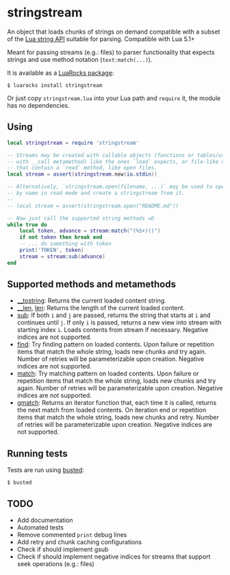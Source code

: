 # stringstream
An object that loads chunks of strings on demand compatible with a subset
of the [Lua string API](https://www.lua.org/manual/5.4/manual.html#6.4)
suitable for parsing. Compatible with Lua 5.1+

Meant for passing streams (e.g.: files) to parser functionality
that expects strings and use method notation (`text:match(...)`).

It is available as a [LuaRocks package](https://luarocks.org/modules/gilzoide/stringstream):

    $ luarocks install stringstream

Or just copy `stringstream.lua` into your Lua path and `require` it, the module has no dependencies.


## Using
```lua
local stringstream = require 'stringstream'

-- Streams may be created with callable objects (functions or tables/userdata
-- with __call metamethod) like the ones `load` expects, or file-like objects
-- that contain a `read` method, like open files.
local stream = assert(stringstream.new(io.stdin))

-- Alternatively, `stringstream.open(filename, ...)` may be used to open a file
-- by name in read mode and create a stringstream from it.
--
-- local stream = assert(stringstream.open("README.md"))

-- Now just call the supported string methods =D
while true do
    local token, advance = stream:match("(%S+)()")
    if not token then break end
    -- ... do something with token
    print('TOKEN', token)
    stream = stream:sub(advance)
end
```


## Supported methods and metamethods

- [__tostring](https://www.lua.org/manual/5.4/manual.html#2.4):
  Returns the current loaded content string.
- [__len](https://www.lua.org/manual/5.4/manual.html#2.4), [len](https://www.lua.org/manual/5.4/manual.html#pdf-string.len):
  Returns the length of the current loaded content.
- [sub](https://www.lua.org/manual/5.4/manual.html#pdf-string.sub):
  If both `i` and `j` are passed, returns the string that starts at `i` and continues until `j`.
  If only `i` is passed, returns a new view into stream with starting index `i`. 
  Loads contents from stream if necessary.
  Negative indices are not supported.
- [find](https://www.lua.org/manual/5.4/manual.html#pdf-string.find):
  Try finding pattern on loaded contents. Upon failure or repetition items that
  match the whole string, loads new chunks and try again.
  Number of retries will be parameterizable upon creation.
  Negative indices are not supported.
- [match](https://www.lua.org/manual/5.4/manual.html#pdf-string.match):
  Try matching pattern on loaded contents. Upon failure or repetition items that
  match the whole string, loads new chunks and try again.
  Number of retries will be parameterizable upon creation.
  Negative indices are not supported.
- [gmatch](https://www.lua.org/manual/5.4/manual.html#pdf-string.gmatch):
  Returns an iterator function that, each time it is called, returns the next
  match from loaded contents. On iteration end or repetition items that match
  the whole string, loads new chunks and retry.
  Number of retries will be parameterizable upon creation.
  Negative indices are not supported.


## Running tests
Tests are run using [busted](https://olivinelabs.com/busted/):

    $ busted


## TODO

- Add documentation
- Automated tests
- Remove commented `print` debug lines
- Add retry and chunk caching configurations
- Check if should implement gsub
- Check if should implement negative indices for streams that support seek operations (e.g.: files)
